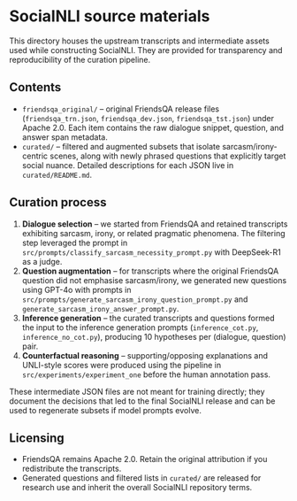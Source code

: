 # SocialNLI source materials

This directory houses the upstream transcripts and intermediate assets used while constructing SocialNLI. They are provided for transparency and reproducibility of the curation pipeline.

## Contents
- `friendsqa_original/` – original FriendsQA release files (`friendsqa_trn.json`, `friendsqa_dev.json`, `friendsqa_tst.json`) under Apache 2.0. Each item contains the raw dialogue snippet, question, and answer span metadata.
- `curated/` – filtered and augmented subsets that isolate sarcasm/irony-centric scenes, along with newly phrased questions that explicitly target social nuance. Detailed descriptions for each JSON live in `curated/README.md`.

## Curation process
1. **Dialogue selection** – we started from FriendsQA and retained transcripts exhibiting sarcasm, irony, or related pragmatic phenomena. The filtering step leveraged the prompt in `src/prompts/classify_sarcasm_necessity_prompt.py` with DeepSeek-R1 as a judge.
2. **Question augmentation** – for transcripts where the original FriendsQA question did not emphasise sarcasm/irony, we generated new questions using GPT-4o with prompts in `src/prompts/generate_sarcasm_irony_question_prompt.py` and `generate_sarcasm_irony_answer_prompt.py`.
3. **Inference generation** – the curated transcripts and questions formed the input to the inference generation prompts (`inference_cot.py`, `inference_no_cot.py`), producing 10 hypotheses per (dialogue, question) pair.
4. **Counterfactual reasoning** – supporting/opposing explanations and UNLI-style scores were produced using the pipeline in `src/experiments/experiment_one` before the human annotation pass.

These intermediate JSON files are not meant for training directly; they document the decisions that led to the final SocialNLI release and can be used to regenerate subsets if model prompts evolve.

## Licensing
- FriendsQA remains Apache 2.0. Retain the original attribution if you redistribute the transcripts.
- Generated questions and filtered lists in `curated/` are released for research use and inherit the overall SocialNLI repository terms.

